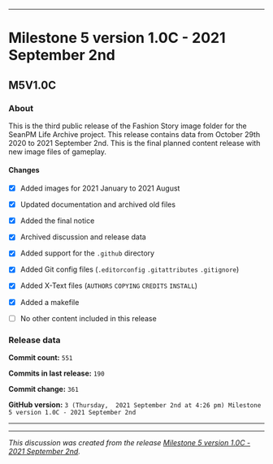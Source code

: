 
***

# Milestone 5 version 1.0C - 2021 September 2nd

## M5V1.0C

### About

This is the third public release of the Fashion Story image folder for the SeanPM Life Archive project. This release contains data from October 29th 2020 to 2021 September 2nd. This is the final planned content release with new image files of gameplay.

#### Changes
 
- [x]  Added images for 2021 January to 2021 August

- [x] Updated documentation and archived old files

- [x] Added the final notice

- [x] Archived discussion and release data

- [x] Added support for the `.github` directory

- [x] Added Git config files (`.editorconfig` `.gitattributes` `.gitignore`)

- [x] Added X-Text files (`AUTHORS` `COPYING` `CREDITS` `INSTALL`)

- [x] Added a makefile

- [ ] No other content included in this release

<!-- 
Changes in this release:

> * Deleted 22 `IGNORE.md` files

> * Documentation updates, adding release notes for v1

> * No other changes in this release
!-->

### Release data

**Commit count:** `551`

**Commits in last release:** `190`

**Commit change:** `361`

**GitHub version:** `3 (Thursday,  2021 September 2nd at 4:26 pm) Milestone 5 version 1.0C - 2021 September 2nd`

***


<hr /><em>This discussion was created from the release <a href='https://github.com/seanpm2001/SeansLifeArchive_Images_Fashion-Story/releases/tag/M5V1.0C'>Milestone 5 version 1.0C - 2021 September 2nd</a>.</em>
